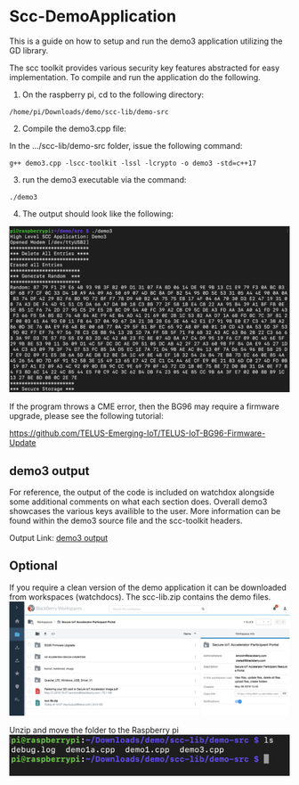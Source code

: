# Scc-DemoApplication
This is a guide on how to setup and run the demo3 application utilizing the GD library.

The scc toolkit provides various security key features abstracted for easy implementation. To compile and run the application do the following.

1. On the raspberry pi, cd to the following directory:
```
/home/pi/Downloads/demo/scc-lib/demo-src
```
2. Compile the demo3.cpp file:

In the .../scc-lib/demo-src folder, issue the following command:

```
g++ demo3.cpp -lscc-toolkit -lssl -lcrypto -o demo3 -std=c++17

```
3. run the demo3 executable via the command: 

```
./demo3
```
4. The output should look like the following:

![alt text](images/4exampleout.png)

If the program throws a CME error, then the BG96 may require a firmware upgrade, please see the following tutorial:

https://github.com/TELUS-Emerging-IoT/TELUS-IoT-BG96-Firmware-Update

## demo3 output
For reference, the output of the code is included on watchdox alongside some additional comments on what each section does. Overall demo3 showcases the various keys availible to the user. More information can be found within the demo3 source file and the scc-toolkit headers.

Output Link: [demo3 output](https://blackberry.watchdox.com/ngdox/viewer/ecf29af4-4a89-4801-affd-afd2bf892c11)

## Optional
If you require a clean version of the demo application it can be downloaded from workspaces (watchdocs). The scc-lib.zip contains the demo files.
![alt text](images/1Downloadzip.png)

Unzip and move the folder to the Raspberry pi
![alt text](images/2movefilesover.png)
